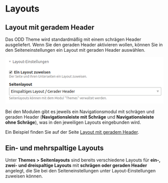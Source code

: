 # Layouts

## Layout mit geradem Header

Das ODD Theme wird standardmäßig mit einem schrägen Header ausgeliefert. Wenn Sie den geraden Header aktivieren wollen, können Sie in den Seiteneinstellungen ein Layout mit geraden Header auswählen.

![](../_images/odd-theme/einrichtung/layout_mit_geraden_header.png)

Bei den Modulen gibt es jeweils ein Navigationsmodul mit schrägen und geraden Header (**Navigationsleiste mit Schräge** und **Navigationsleiste ohne Schräge**), was in den jeweiligen Layouts eingebunden wird.

Ein Beispiel finden Sie auf der Seite [Layout mit geradem Header](http://odd.contao-themes.net/layouts/layout-mit-geradem-header.html).

## Ein- und mehrspaltige Layouts

Unter **Themes > Seitenlayouts** sind bereits verschiedene Layouts für **ein-, zwei- und dreispaltige Layouts** mit **schrägen oder geraden Header** angelegt, die Sie bei den Seiteneinstellungen unter Layout-Einstellungen zuweisen können.